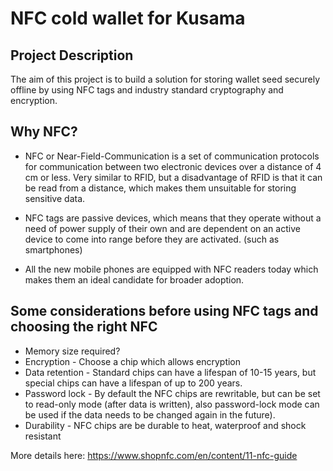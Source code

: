 # NFC cold wallet for Kusama

## Project Description
The aim of this project is to build a solution for storing wallet seed securely offline by using NFC tags and industry standard cryptography and encryption.

## Why NFC?
- NFC or Near-Field-Communication is a set of communication protocols for communication between two electronic devices over a distance of 4 cm or less.
Very similar to RFID, but a disadvantage of RFID is that it can be read from a distance, which makes them unsuitable for storing sensitive data.

- NFC tags are passive devices, which means that they operate without a need of power supply of their own and are dependent on an active device to come into range before they are activated. (such as smartphones)

- All the new mobile phones are equipped with NFC readers today which makes them an ideal candidate for broader adoption.

## Some considerations before using NFC tags and choosing the right NFC
- Memory size required?
- Encryption - Choose a chip which allows encryption
- Data retention - Standard chips can have a lifespan of 10-15 years, but special chips can have a lifespan of up to 200 years.
- Password lock - By default the NFC chips are rewritable, but can be set to read-only mode (after data is written), also password-lock mode can be used if the data needs to be changed again in the future).
- Durability - NFC chips are be durable to heat, waterproof and shock resistant

More details here: https://www.shopnfc.com/en/content/11-nfc-guide
